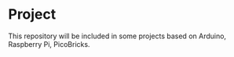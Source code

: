 # Project
This repository will be included in some projects based on Arduino, Raspberry Pi, PicoBricks.
